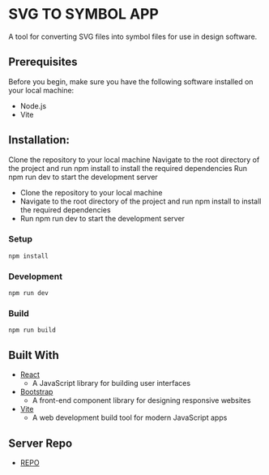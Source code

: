 # SVG TO SYMBOL APP
A tool for converting SVG files into symbol files for use in design software.


## Prerequisites
Before you begin, make sure you have the following software installed on your local machine:


* Node.js
* Vite

## Installation:
Clone the repository to your local machine
Navigate to the root directory of the project and run npm install to install the required dependencies
Run npm run dev to start the development server
* Clone the repository to your local machine
* Navigate to the root directory of the project and run npm install to install the required dependencies
* Run npm run dev to start the development server

### Setup
```
npm install
```

### Development

```
npm run dev
```

### Build

```
npm run build
```

## Built With

* [React](https://reactjs.org/)
    *  A JavaScript library for building user interfaces
* [Bootstrap](https://react-bootstrap.github.io/)
    * A front-end component library for designing responsive websites
* [Vite](https://vitejs.dev/)
    * A web development build tool for modern JavaScript apps

## Server Repo
* [REPO](https://github.com/YarinAyash1/svg-to-symbol-server)
